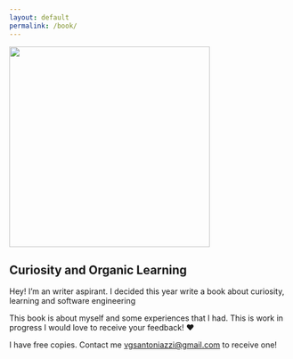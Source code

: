 ```yaml
---
layout: default
permalink: /book/
---
```


<div class="cover">
  <a href="{{ site.baseurl }}/assets/books/Curiosity_and_Organic_Learning.pdf" target="_blank"><img src="{{ site.baseurl }}/images/cover.png" width="360"></a>
</div>

<div class="book-description">
  <h2>Curiosity and Organic Learning</h2>
  <p>Hey! I’m an writer aspirant. I decided this year write a book about curiosity, learning and software engineering</p>

  <p>This book is about myself and some experiences that I had. This is work in progress I would love to receive your feedback! ❤️</p>

  <p>I have free copies. Contact me <a href="mailto:vgsantoniazzi@gmail.com" target="_blank">vgsantoniazzi@gmail.com</a> to receive one!</p>
</div>
